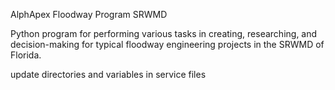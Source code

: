 AlphApex Floodway Program SRWMD

Python program for performing various tasks in creating, researching, and decision-making for typical floodway engineering projects in the SRWMD of Florida.

update directories and variables in service files
